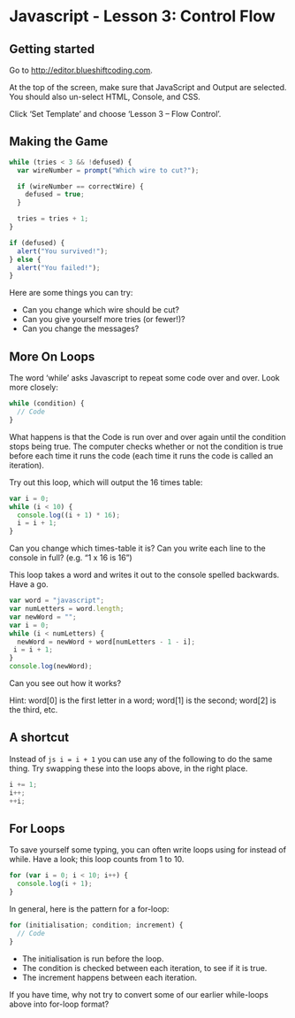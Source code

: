 # Javascript - Lesson 3: Control Flow

## Getting started

Go to http://editor.blueshiftcoding.com.

At the top of the screen, make sure that JavaScript and Output are selected.  You should also un-select HTML, Console, and CSS.

Click ‘Set Template’ and choose ‘Lesson 3 – Flow Control’.

## Making the Game

```js
while (tries < 3 && !defused) {
  var wireNumber = prompt("Which wire to cut?");

  if (wireNumber == correctWire) {
    defused = true;
  }

  tries = tries + 1;
}

if (defused) {
  alert("You survived!");
} else {
  alert("You failed!");
}
```
Here are some things you can try:
- Can you change which wire should be cut?
- Can you give yourself more tries (or fewer!)?
- Can you change the messages?

## More On Loops

The word ‘while’ asks Javascript to repeat some code over and over.  Look more closely:

```js
while (condition) {
  // Code
}
```
What happens is that the Code is run over and over again until the condition stops being true.  The computer checks whether or not the condition is true before each time it runs the code (each time it runs the code is called an iteration).

Try out this loop, which will output the 16 times table:

```js
var i = 0;
while (i < 10) {
  console.log((i + 1) * 16);
  i = i + 1;
}
```

Can you change which times-table it is?
Can you write each line to the console in full?  (e.g. “1 x 16 is 16”)

This loop takes a word and writes it out to the console spelled backwards. Have a go.

```js
var word = "javascript";
var numLetters = word.length;
var newWord = "";
var i = 0;
while (i < numLetters) {
  newWord = newWord + word[numLetters - 1 - i];
 i = i + 1;
}
console.log(newWord);
```

Can you see out how it works?

Hint: word[0] is the first letter in a word; word[1] is the second; word[2] is the third, etc.

## A shortcut

Instead of ```js i = i + 1``` you can use any of the following to do the same thing.  Try swapping these into the loops above, in the right place.

```js
i += 1;
i++;
++i;
```
## For Loops

To save yourself some typing, you can often write loops using for instead of while.  Have a look; this loop counts from 1 to 10.

```js
for (var i = 0; i < 10; i++) {
  console.log(i + 1);
}
```
In general, here is the pattern for a for-loop:

```js
for (initialisation; condition; increment) {
  // Code
}
```
- The initialisation is run before the loop.
- The condition is checked between each iteration, to see if it is true.
- The increment happens between each iteration.

If you have time, why not try to convert some of our earlier while-loops above into for-loop format?


